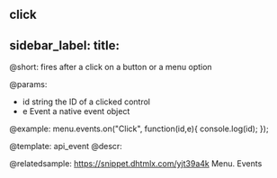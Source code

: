 click
---
sidebar_label: 
title: 
---          

@short:
fires after a click on a button or a menu option

@params:
- id 		string		the ID of a clicked control
- e 		Event		a native event object


@example:
menu.events.on("Click", function(id,e){
    console.log(id);
});


@template: api_event
@descr:

@relatedsample: https://snippet.dhtmlx.com/yjt39a4k	Menu. Events


